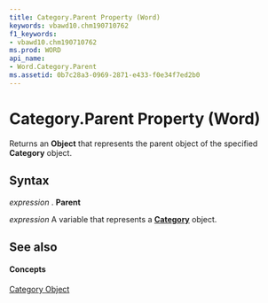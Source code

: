 ```yaml
---
title: Category.Parent Property (Word)
keywords: vbawd10.chm190710762
f1_keywords:
- vbawd10.chm190710762
ms.prod: WORD
api_name:
- Word.Category.Parent
ms.assetid: 0b7c28a3-0969-2871-e433-f0e34f7ed2b0
---
```



# Category.Parent Property (Word)

Returns an  **Object** that represents the parent object of the specified **Category** object.


## Syntax

 _expression_ . **Parent**

 _expression_ A variable that represents a **[Category](category-object-word.md)** object.


## See also


#### Concepts


[Category Object](category-object-word.md)

